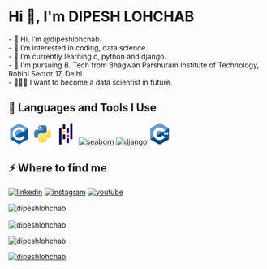 <h1>Hi 👋, I'm DIPESH LOHCHAB</h1>
<p>- 👋 Hi, I’m @dipeshlohchab.<br>
    - 👀 I’m interested in coding, data science. <br>
    - 🌱 I’m currently learning c, python and django.<br>
    - 🏫 I'm pursuing B. Tech from Bhagwan Parshuram Institute of Technology, Rohini Sector 17, Delhi.<br>
    - 👨🏻‍💻 I want to become a data scientist in future.<br></p>
<h2>🚀 Languages and Tools I Use</h2>
<p><a target="_blank" href="https://raw.githubusercontent.com/devicons/devicon/master/icons/c/c-original.svg" style="display: inline-block;"><img src="https://raw.githubusercontent.com/devicons/devicon/master/icons/c/c-original.svg" alt="c" width="42" height="42" /></a>
<a target="_blank" href="https://raw.githubusercontent.com/devicons/devicon/master/icons/python/python-original.svg" style="display: inline-block;"><img src="https://raw.githubusercontent.com/devicons/devicon/master/icons/python/python-original.svg" alt="python" width="42" height="42" /></a>
<a target="_blank" href="https://raw.githubusercontent.com/devicons/devicon/2ae2a900d2f041da66e950e4d48052658d850630/icons/pandas/pandas-original.svg" style="display: inline-block;"><img src="https://raw.githubusercontent.com/devicons/devicon/2ae2a900d2f041da66e950e4d48052658d850630/icons/pandas/pandas-original.svg" alt="pandas" width="42" height="42" /></a>
<a target="_blank" href="https://seaborn.pydata.org/_images/logo-mark-lightbg.svg" style="display: inline-block;"><img src="https://seaborn.pydata.org/_images/logo-mark-lightbg.svg" alt="seaborn" width="42" height="42" /></a>
<a target="_blank" href="https://cdn.worldvectorlogo.com/logos/django.svg" style="display: inline-block;"><img src="https://cdn.worldvectorlogo.com/logos/django.svg" alt="django" width="42" height="42" /></a>
<a target="_blank" href="https://raw.githubusercontent.com/devicons/devicon/master/icons/cplusplus/cplusplus-original.svg" style="display: inline-block;"><img src="https://raw.githubusercontent.com/devicons/devicon/master/icons/cplusplus/cplusplus-original.svg" alt="cplusplus" width="42" height="42" /></a></p>
<h2>⚡️ Where to find me</h2>
<p><a target="_blank" href="linkedin.com/in/dipesh-lohchab" style="display: inline-block;"><img src="https://img.shields.io/badge/linkedin-logo?style=for-the-badge&logo=linkedin&logoColor=white&color=%230a77b6" alt="linkedin" /></a>
<a target="_blank" href="https://www.instagram.com/dipesh.lohchab0302" style="display: inline-block;"><img src="https://img.shields.io/badge/instagram-logo?style=for-the-badge&logo=instagram&logoColor=white&color=%23F35369" alt="instagram" /></a>
<a target="_blank" href="https://www.youtube.com/@dipeshlohchab" style="display: inline-block;"><img src="https://img.shields.io/badge/youtube-logo?style=for-the-badge&logo=youtube&logoColor=white&color=%23cc0000" alt="youtube" /></a></p>
<p><img align="center" src="https://github-readme-stats.vercel.app/api?username=dipeshlohchab&show_icons=true&locale=en" alt="dipeshlohchab" /></p>
<p><img align="center" src="https://github-readme-streak-stats.herokuapp.com/?user=dipeshlohchab&" alt="dipeshlohchab" /></p>
<p><img src="https://github-readme-stats.vercel.app/api/top-langs?username=dipeshlohchab&show_icons=true&locale=en&layout=compact" alt="dipeshlohchab" /></p>
<p><a href="https://github.com/ryo-ma/github-profile-trophy"><img src="https://github-profile-trophy.vercel.app/?username=dipeshlohchab" alt="dipeshlohchab" /></a></p>
